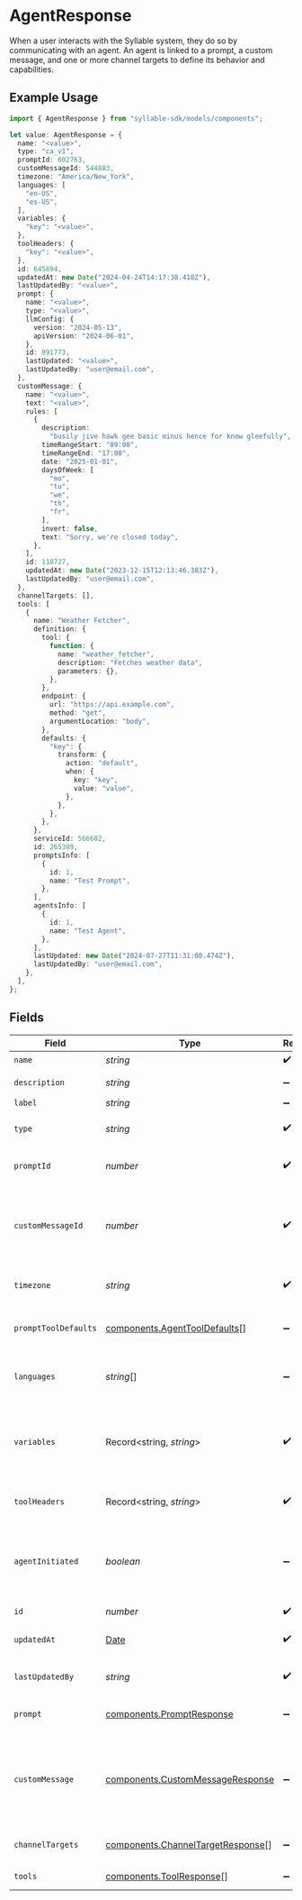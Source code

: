 # AgentResponse

When a user interacts with the Syllable system, they do so by communicating with an agent.
An agent is linked to a prompt, a custom message, and one or more channel targets to define its
behavior and capabilities.

## Example Usage

```typescript
import { AgentResponse } from "syllable-sdk/models/components";

let value: AgentResponse = {
  name: "<value>",
  type: "ca_v1",
  promptId: 602763,
  customMessageId: 544883,
  timezone: "America/New_York",
  languages: [
    "en-US",
    "es-US",
  ],
  variables: {
    "key": "<value>",
  },
  toolHeaders: {
    "key": "<value>",
  },
  id: 645894,
  updatedAt: new Date("2024-04-24T14:17:38.418Z"),
  lastUpdatedBy: "<value>",
  prompt: {
    name: "<value>",
    type: "<value>",
    llmConfig: {
      version: "2024-05-13",
      apiVersion: "2024-06-01",
    },
    id: 891773,
    lastUpdated: "<value>",
    lastUpdatedBy: "user@email.com",
  },
  customMessage: {
    name: "<value>",
    text: "<value>",
    rules: [
      {
        description:
          "busily jive hawk gee basic minus hence for know gleefully",
        timeRangeStart: "09:00",
        timeRangeEnd: "17:00",
        date: "2025-01-01",
        daysOfWeek: [
          "mo",
          "tu",
          "we",
          "th",
          "fr",
        ],
        invert: false,
        text: "Sorry, we're closed today",
      },
    ],
    id: 118727,
    updatedAt: new Date("2023-12-15T12:13:46.383Z"),
    lastUpdatedBy: "user@email.com",
  },
  channelTargets: [],
  tools: [
    {
      name: "Weather Fetcher",
      definition: {
        tool: {
          function: {
            name: "weather_fetcher",
            description: "Fetches weather data",
            parameters: {},
          },
        },
        endpoint: {
          url: "https://api.example.com",
          method: "get",
          argumentLocation: "body",
        },
        defaults: {
          "key": {
            transform: {
              action: "default",
              when: {
                key: "key",
                value: "value",
              },
            },
          },
        },
      },
      serviceId: 566602,
      id: 265389,
      promptsInfo: [
        {
          id: 1,
          name: "Test Prompt",
        },
      ],
      agentsInfo: [
        {
          id: 1,
          name: "Test Agent",
        },
      ],
      lastUpdated: new Date("2024-07-27T11:31:00.474Z"),
      lastUpdatedBy: "user@email.com",
    },
  ],
};
```

## Fields

| Field                                                                                                             | Type                                                                                                              | Required                                                                                                          | Description                                                                                                       | Example                                                                                                           |
| ----------------------------------------------------------------------------------------------------------------- | ----------------------------------------------------------------------------------------------------------------- | ----------------------------------------------------------------------------------------------------------------- | ----------------------------------------------------------------------------------------------------------------- | ----------------------------------------------------------------------------------------------------------------- |
| `name`                                                                                                            | *string*                                                                                                          | :heavy_check_mark:                                                                                                | The agent name                                                                                                    |                                                                                                                   |
| `description`                                                                                                     | *string*                                                                                                          | :heavy_minus_sign:                                                                                                | The agent description                                                                                             |                                                                                                                   |
| `label`                                                                                                           | *string*                                                                                                          | :heavy_minus_sign:                                                                                                | The agent label                                                                                                   |                                                                                                                   |
| `type`                                                                                                            | *string*                                                                                                          | :heavy_check_mark:                                                                                                | The agent type. Can be an arbitrary string                                                                        | ca_v1                                                                                                             |
| `promptId`                                                                                                        | *number*                                                                                                          | :heavy_check_mark:                                                                                                | ID of the prompt associated with the agent                                                                        |                                                                                                                   |
| `customMessageId`                                                                                                 | *number*                                                                                                          | :heavy_check_mark:                                                                                                | ID of the custom message that should be delivered at the beginning of a conversation with the agent               |                                                                                                                   |
| `timezone`                                                                                                        | *string*                                                                                                          | :heavy_check_mark:                                                                                                | The time zone in which the agent operates                                                                         | America/New_York                                                                                                  |
| `promptToolDefaults`                                                                                              | [components.AgentToolDefaults](../../models/components/agenttooldefaults.md)[]                                    | :heavy_minus_sign:                                                                                                | User-configured parameter values for the agent's tools                                                            |                                                                                                                   |
| `languages`                                                                                                       | *string*[]                                                                                                        | :heavy_minus_sign:                                                                                                | BCP 47 codes of languages the agent supports                                                                      | [<br/>"en-US",<br/>"es-US"<br/>]                                                                                  |
| `variables`                                                                                                       | Record<string, *string*>                                                                                          | :heavy_check_mark:                                                                                                | Custom context variables for the conversation session. Keys should be prefixed with "vars.".                      |                                                                                                                   |
| `toolHeaders`                                                                                                     | Record<string, *string*>                                                                                          | :heavy_check_mark:                                                                                                | Optional headers to include in tool calls for agent.                                                              |                                                                                                                   |
| `agentInitiated`                                                                                                  | *boolean*                                                                                                         | :heavy_minus_sign:                                                                                                | Whether the agent initiates conversation with a user after the custom_message is delivered                        |                                                                                                                   |
| `id`                                                                                                              | *number*                                                                                                          | :heavy_check_mark:                                                                                                | The agent ID                                                                                                      |                                                                                                                   |
| `updatedAt`                                                                                                       | [Date](https://developer.mozilla.org/en-US/docs/Web/JavaScript/Reference/Global_Objects/Date)                     | :heavy_check_mark:                                                                                                | Timestamp of most recent update                                                                                   |                                                                                                                   |
| `lastUpdatedBy`                                                                                                   | *string*                                                                                                          | :heavy_check_mark:                                                                                                | Email of the user who last updated the agent                                                                      |                                                                                                                   |
| `prompt`                                                                                                          | [components.PromptResponse](../../models/components/promptresponse.md)                                            | :heavy_minus_sign:                                                                                                | The prompt associated with the agent.                                                                             |                                                                                                                   |
| `customMessage`                                                                                                   | [components.CustomMessageResponse](../../models/components/custommessageresponse.md)                              | :heavy_minus_sign:                                                                                                | The custom message associated with the agent. Will be delivered as a greeting at the beginning of a conversation. |                                                                                                                   |
| `channelTargets`                                                                                                  | [components.ChannelTargetResponse](../../models/components/channeltargetresponse.md)[]                            | :heavy_minus_sign:                                                                                                | Channel targets associated with the agent                                                                         |                                                                                                                   |
| `tools`                                                                                                           | [components.ToolResponse](../../models/components/toolresponse.md)[]                                              | :heavy_minus_sign:                                                                                                | Tools associated with the agent                                                                                   |                                                                                                                   |